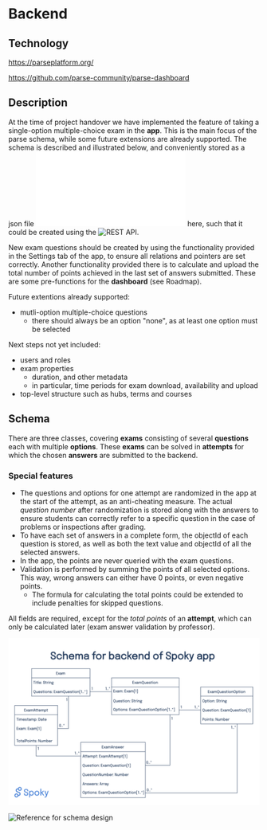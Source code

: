 # Backend

## Technology

https://parseplatform.org/

https://github.com/parse-community/parse-dashboard

## Description

At the time of project handover we have implemented the feature of taking a single-option multiple-choice exam in the **app**. This is the main focus of the parse schema, while some future extensions are already supported. The schema is described and illustrated below, and conveniently stored as a json file ![Schema as json](spoky_schema.json) here, such that it could be created using the ![REST API](https://docs.parseplatform.org/rest/guide/#adding-a-schema).

New exam questions should be created by using the functionality provided in the Settings tab of the app, to ensure all relations and pointers are set correctly. Another functionality provided there is to calculate and upload the total number of points achieved in the last set of answers submitted. These are some pre-functions for the **dashboard** (see Roadmap).

Future extentions already supported:
- mutli-option multiple-choice questions
  - there should always be an option "none", as at least one option must be selected

Next steps not yet included:
- users and roles
- exam properties
  - duration, and other metadata
  - in particular, time periods for exam download, availability and upload
- top-level structure such as hubs, terms and courses

## Schema

There are three classes, covering **exams** consisting of several **questions** each with multiple **options**. These **exams** can be solved in **attempts** for which the chosen **answers** are submitted to the backend.

### Special features
- The questions and options for one attempt are randomized in the app at the start of the attempt, as an anti-cheating measure. The actual *question number* after randomization is stored along with the answers to ensure students can correctly refer to a specific question in the case of problems or inspections after grading.
- To have each set of answers in a complete form, the objectId of each question is stored, as well as both the text value and objectId of all the selected answers.
- In the app, the points are never queried with the exam questions.
- Validation is performed by summing the points of all selected options. This way, wrong answers can either have 0 points, or even negative points.
  - The formula for calculating the total points could be extended to include penalties for skipped questions.

All fields are required, except for the *total points* of an **attempt**, which can only be calculated later (exam answer validation by professor).

![Schema](spoky_schema.png)

![Reference for schema design](https://developer.mozilla.org/en-US/docs/Learn/Server-side/Express_Nodejs/mongoose)

